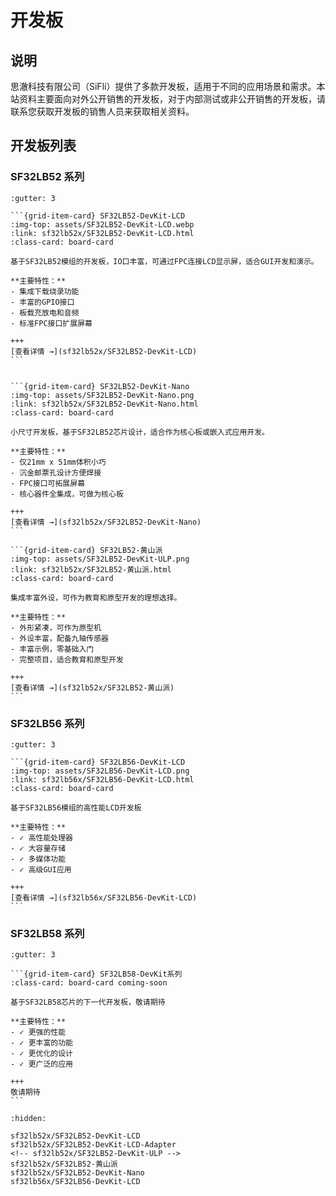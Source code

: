 # 开发板

## 说明

思澈科技有限公司（SiFli）提供了多款开发板，适用于不同的应用场景和需求。本站资料主要面向对外公开销售的开发板，对于内部测试或非公开销售的开发板，请联系您获取开发板的销售人员来获取相关资料。

## 开发板列表

### SF32LB52 系列

````{grid} 1 2 2 3
:gutter: 3

```{grid-item-card} SF32LB52-DevKit-LCD
:img-top: assets/SF32LB52-DevKit-LCD.webp
:link: sf32lb52x/SF32LB52-DevKit-LCD.html
:class-card: board-card

基于SF32LB52模组的开发板，IO口丰富，可通过FPC连接LCD显示屏，适合GUI开发和演示。

**主要特性：**
- 集成下载烧录功能
- 丰富的GPIO接口  
- 板载充放电和音频
- 标准FPC接口扩展屏幕

+++
[查看详情 →](sf32lb52x/SF32LB52-DevKit-LCD)
```


```{grid-item-card} SF32LB52-DevKit-Nano
:img-top: assets/SF32LB52-DevKit-Nano.png
:link: sf32lb52x/SF32LB52-DevKit-Nano.html
:class-card: board-card

小尺寸开发板，基于SF32LB52芯片设计，适合作为核心板或嵌入式应用开发。

**主要特性：**
- 仅21mm x 51mm体积小巧
- 沉金邮票孔设计方便焊接
- FPC接口可拓展屏幕
- 核心器件全集成，可做为核心板

+++
[查看详情 →](sf32lb52x/SF32LB52-DevKit-Nano)
```

```{grid-item-card} SF32LB52-黄山派
:img-top: assets/SF32LB52-DevKit-ULP.png
:link: sf32lb52x/SF32LB52-黄山派.html
:class-card: board-card

集成丰富外设，可作为教育和原型开发的理想选择。

**主要特性：**
- 外形紧凑，可作为原型机
- 外设丰富，配备九轴传感器
- 丰富示例，零基础入门
- 完整项目，适合教育和原型开发

+++
[查看详情 →](sf32lb52x/SF32LB52-黄山派)
```
````

### SF32LB56 系列

````{grid} 1 2 2 3
:gutter: 3

```{grid-item-card} SF32LB56-DevKit-LCD
:img-top: assets/SF32LB56-DevKit-LCD.png
:link: sf32lb56x/SF32LB56-DevKit-LCD.html
:class-card: board-card

基于SF32LB56模组的高性能LCD开发板

**主要特性：**
- ✓ 高性能处理器
- ✓ 大容量存储
- ✓ 多媒体功能
- ✓ 高级GUI应用

+++
[查看详情 →](sf32lb56x/SF32LB56-DevKit-LCD)
```
````

### SF32LB58 系列

````{grid} 1 2 2 3
:gutter: 3

```{grid-item-card} SF32LB58-DevKit系列
:class-card: board-card coming-soon

基于SF32LB58芯片的下一代开发板，敬请期待

**主要特性：**
- ✓ 更强的性能
- ✓ 更丰富的功能
- ✓ 更优化的设计
- ✓ 更广泛的应用

+++
敬请期待
```
````

```{toctree}
:hidden:

sf32lb52x/SF32LB52-DevKit-LCD
sf32lb52x/SF32LB52-DevKit-LCD-Adapter
<!-- sf32lb52x/SF32LB52-DevKit-ULP -->
sf32lb52x/SF32LB52-黄山派
sf32lb52x/SF32LB52-DevKit-Nano
sf32lb56x/SF32LB56-DevKit-LCD

```
